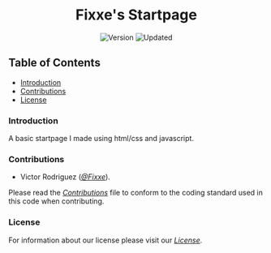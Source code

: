 
<h1 align="center">Fixxe's Startpage</h1> 

<p align="center">
	<img src="https://img.shields.io/badge/Version-1.0-green.svg" alt="Version">
	<img src="https://img.shields.io/badge/Updated-January%202018-yellowgreen.svg" alt="Updated">
</p>

## Table of Contents

- [Introduction](#introduction)
- [Contributions](#contributions)
- [License](#license)

### Introduction

A basic startpage I made using html/css and javascript.

### Contributions

* Victor Rodriguez (_[@Fixxe][Fixxe-twitter-link]_).

Please read the _[Contributions][contributions-link]_ file to conform to the coding standard used in this code when contributing.

### License

For information about our license please visit our _[License][license-link]_.

<!-- Link & img dfn's -->
[wiki-link]: https://github.com/Fixxe/Startpage/wiki
[license-link]: https://github.com/Fixxe/Startpage/blob/master/LICENSE
[contributions-link]: https://github.com/Fixxe/Startpage/blob/master/Contributions.md
[Fixxe-twitter-link]: https://twitter.com/TheFixxe

